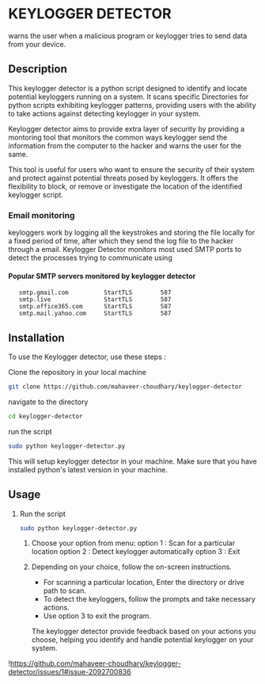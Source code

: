 
# KEYLOGGER DETECTOR 

warns the user when a malicious program or keylogger tries to send data from your device.

## Description 

This keylogger detector is a python script designed to identify and locate potential keyloggers running on a system. It scans specific Directories for python scripts exhibiting keylogger patterns, providing users with the ability to take actions against detecting keylogger in your system. 

Keylogger detector aims to provide extra layer of security by providing a montoring tool that monitors the common ways keylogger send the information from the computer to the hacker and warns the user for the same. 

This tool is useful for users who want to ensure the security of their system and protect against potential threats posed by keyloggers. 
It offers the flexibility to block, or remove or investigate the location of the identified keylogger script. 

### Email monitoring 
keyloggers work by logging all the keystrokes and storing the file locally for a fixed period of time, after which they send the log file to the hacker through a email.
Keylogger Detector monitors most used SMTP ports to detect the processes trying to communicate using 
#### Popular SMTP servers monitored by keylogger detector 
```smtp.gmail.com          ssl             465
   smtp.gmail.com          StartTLS        587
   smtp.live               StartTLS        587
   smtp.office365.com      StartTLS        587
   smtp.mail.yahoo.com     StartTLS        587
```

## Installation 

To use the Keylogger detector, use these steps : 

Clone the repository in your local machine 

  ```bash
git clone https://github.com/mahaveer-choudhary/keylogger-detector

  ```
navigate to the directory 
  ```bash
 cd keylogger-detector
  ```

run the script 
  ```bash
sudo python keylogger-detector.py
```
This will setup keylogger detector in your machine. Make sure that you have installed python's latest version in your machine.

## Usage 

1. Run the script
   ```bash
   sudo python keylogger-detector.py
   ```

   1. Choose your option from menu:
      option 1 : Scan for a particular location
      option 2 : Detect keylogger automatically
      option 3 : Exit

   2. Depending on your choice, follow the on-screen instructions.
      * For scanning a particular location, Enter the directory or drive path to scan.
      * To detect the keyloggers, follow the prompts and take necessary actions.
      * Use option 3 to exit the program.

      The keylogger detector provide feedback based on your actions you choose, helping you identify and handle potential keylogger on your system.


!https://github.com/mahaveer-choudhary/keylogger-detector/issues/1#issue-2092700836
